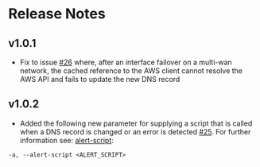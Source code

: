 # Release Notes

## v1.0.1

- Fix to issue [#26](https://github.com/a1ecbr0wn/r53-ddns/issues/26) where, after an interface failover on a multi-wan network, the cached reference to the AWS client cannot resolve the AWS API and fails to update the new DNS record

## v1.0.2

- Added the following new parameter for supplying a script that is called when a DNS record is changed or an error is detected [#25](https://github.com/a1ecbr0wn/r53-ddns/issues/25).  For further information see: [alert-script](https://r53-ddns.a1ecbr0wn.com/alert-script):

```text
-a, --alert-script <ALERT_SCRIPT>
```
